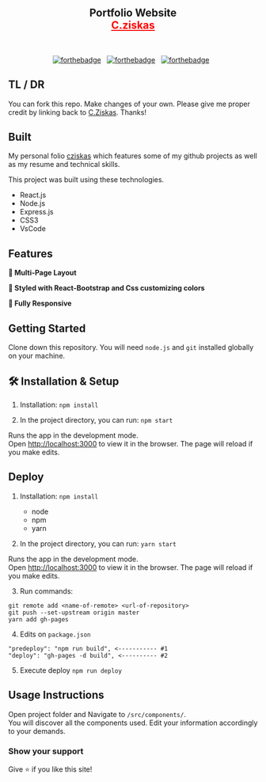 <h2 align="center">
  Portfolio Website <br/>
  <a href="https://z1skgr.github.io/" style="color:red" target="_blank">C.ziskas</a>
</h2>


<br/>

<center>

[![forthebadge](https://forthebadge.com/images/badges/built-with-love.svg)](https://forthebadge.com) &nbsp;
[![forthebadge](https://forthebadge.com/images/badges/made-with-javascript.svg)](https://forthebadge.com) &nbsp;
[![forthebadge](https://forthebadge.com/images/badges/open-source.svg)](https://forthebadge.com) &nbsp;

</center>



## TL / DR

You can fork this repo. Make changes of your own. Please give me proper credit by linking back to [C.Ziskas](https://github.com/z1skgr). Thanks!

## Built

My personal folio <a href="https://z1skgr.github.io/" target="_blank">cziskas</a> which features some of my github projects as well as my resume and technical skills.<br/>

This project was built using these technologies.

- React.js
- Node.js
- Express.js
- CSS3
- VsCode

## Features

**📖 Multi-Page Layout**

**🎨 Styled with React-Bootstrap and Css customizing colors**

**📱 Fully Responsive**

## Getting Started

Clone down this repository. You will need `node.js` and `git` installed globally on your machine.

## 🛠 Installation & Setup 

1. Installation: `npm install`

2. In the project directory, you can run: `npm start`

Runs the app in the development mode.\
Open [http://localhost:3000](http://localhost:3000) to view it in the browser.
The page will reload if you make edits.

## Deploy

1. Installation: `npm install`
    - node
    - npm
    - yarn

2. In the project directory, you can run: `yarn start`

Runs the app in the development mode.\
Open [http://localhost:3000](http://localhost:3000) to view it in the browser.
The page will reload if you make edits.

3. Run commands: 
```
git remote add <name-of-remote> <url-of-repository>
git push --set-upstream origin master
yarn add gh-pages
```

4. Edits on `package.json`
```
"predeploy": "npm run build", <----------- #1
"deploy": "gh-pages -d build", <---------- #2
```

5. Execute deploy `npm run deploy`

## Usage Instructions

Open project folder and Navigate to `/src/components/`. <br/>
You will discover all the components used. Edit your information accordingly to your demands.

### Show your support

Give ⭐ if you like this site!
